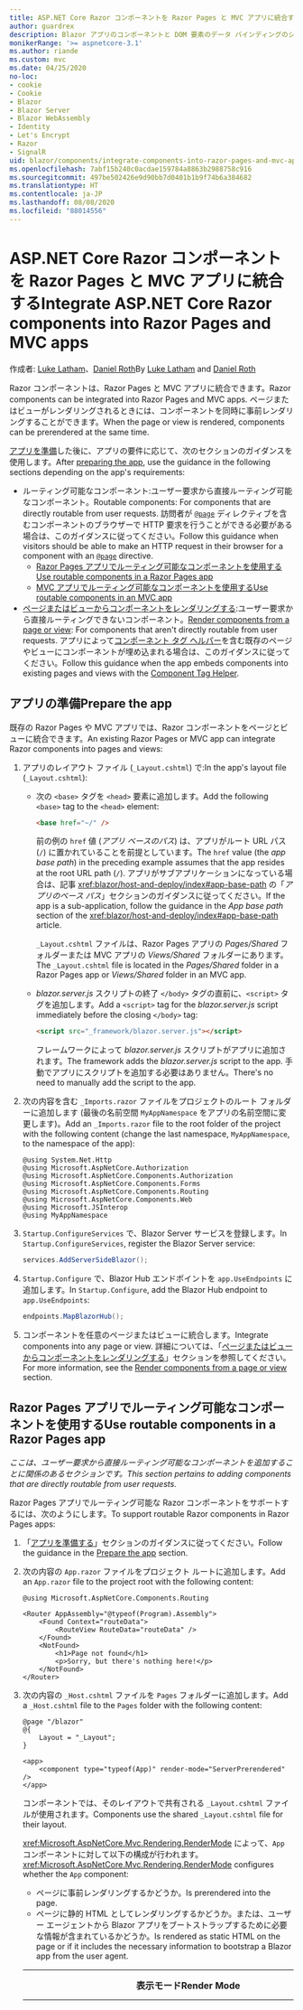 ```yaml
---
title: ASP.NET Core Razor コンポーネントを Razor Pages と MVC アプリに統合する
author: guardrex
description: Blazor アプリのコンポーネントと DOM 要素のデータ バインディングのシナリオについて説明します。
monikerRange: '>= aspnetcore-3.1'
ms.author: riande
ms.custom: mvc
ms.date: 04/25/2020
no-loc:
- cookie
- Cookie
- Blazor
- Blazor Server
- Blazor WebAssembly
- Identity
- Let's Encrypt
- Razor
- SignalR
uid: blazor/components/integrate-components-into-razor-pages-and-mvc-apps
ms.openlocfilehash: 7abf15b240c0acdae159784a8863b2988758c916
ms.sourcegitcommit: 497be502426e9d90bb7d0401b1b9f74b6a384682
ms.translationtype: HT
ms.contentlocale: ja-JP
ms.lasthandoff: 08/08/2020
ms.locfileid: "88014556"
---
```

# <a name="integrate-aspnet-core-no-locrazor-components-into-no-locrazor-pages-and-mvc-apps"></a><span data-ttu-id="6b173-103">ASP.NET Core Razor コンポーネントを Razor Pages と MVC アプリに統合する</span><span class="sxs-lookup"><span data-stu-id="6b173-103">Integrate ASP.NET Core Razor components into Razor Pages and MVC apps</span></span>

<span data-ttu-id="6b173-104">作成者: [Luke Latham](https://github.com/guardrex)、[Daniel Roth](https://github.com/danroth27)</span><span class="sxs-lookup"><span data-stu-id="6b173-104">By [Luke Latham](https://github.com/guardrex) and [Daniel Roth](https://github.com/danroth27)</span></span>

<span data-ttu-id="6b173-105">Razor コンポーネントは、Razor Pages と MVC アプリに統合できます。</span><span class="sxs-lookup"><span data-stu-id="6b173-105">Razor components can be integrated into Razor Pages and MVC apps.</span></span> <span data-ttu-id="6b173-106">ページまたはビューがレンダリングされるときには、コンポーネントを同時に事前レンダリングすることができます。</span><span class="sxs-lookup"><span data-stu-id="6b173-106">When the page or view is rendered, components can be prerendered at the same time.</span></span>

<span data-ttu-id="6b173-107">[アプリを準備](#prepare-the-app)した後に、アプリの要件に応じて、次のセクションのガイダンスを使用します。</span><span class="sxs-lookup"><span data-stu-id="6b173-107">After [preparing the app](#prepare-the-app), use the guidance in the following sections depending on the app's requirements:</span></span>

* <span data-ttu-id="6b173-108">ルーティング可能なコンポーネント:ユーザー要求から直接ルーティング可能なコンポーネント。</span><span class="sxs-lookup"><span data-stu-id="6b173-108">Routable components: For components that are directly routable from user requests.</span></span> <span data-ttu-id="6b173-109">訪問者が [`@page`](xref:mvc/views/razor#page) ディレクティブを含むコンポーネントのブラウザーで HTTP 要求を行うことができる必要がある場合は、このガイダンスに従ってください。</span><span class="sxs-lookup"><span data-stu-id="6b173-109">Follow this guidance when visitors should be able to make an HTTP request in their browser for a component with an [`@page`](xref:mvc/views/razor#page) directive.</span></span>
  * [<span data-ttu-id="6b173-110">Razor Pages アプリでルーティング可能なコンポーネントを使用する</span><span class="sxs-lookup"><span data-stu-id="6b173-110">Use routable components in a Razor Pages app</span></span>](#use-routable-components-in-a-razor-pages-app)
  * [<span data-ttu-id="6b173-111">MVC アプリでルーティング可能なコンポーネントを使用する</span><span class="sxs-lookup"><span data-stu-id="6b173-111">Use routable components in an MVC app</span></span>](#use-routable-components-in-an-mvc-app)
* <span data-ttu-id="6b173-112">[ページまたはビューからコンポーネントをレンダリングする](#render-components-from-a-page-or-view):ユーザー要求から直接ルーティングできないコンポーネント。</span><span class="sxs-lookup"><span data-stu-id="6b173-112">[Render components from a page or view](#render-components-from-a-page-or-view): For components that aren't directly routable from user requests.</span></span> <span data-ttu-id="6b173-113">アプリによって[コンポーネント タグ ヘルパー](xref:mvc/views/tag-helpers/builtin-th/component-tag-helper)を含む既存のページやビューにコンポーネントが埋め込まれる場合は、このガイダンスに従ってください。</span><span class="sxs-lookup"><span data-stu-id="6b173-113">Follow this guidance when the app embeds components into existing pages and views with the [Component Tag Helper](xref:mvc/views/tag-helpers/builtin-th/component-tag-helper).</span></span>

## <a name="prepare-the-app"></a><span data-ttu-id="6b173-114">アプリの準備</span><span class="sxs-lookup"><span data-stu-id="6b173-114">Prepare the app</span></span>

<span data-ttu-id="6b173-115">既存の Razor Pages や MVC アプリでは、Razor コンポーネントをページとビューに統合できます。</span><span class="sxs-lookup"><span data-stu-id="6b173-115">An existing Razor Pages or MVC app can integrate Razor components into pages and views:</span></span>

1. <span data-ttu-id="6b173-116">アプリのレイアウト ファイル (`_Layout.cshtml`) で:</span><span class="sxs-lookup"><span data-stu-id="6b173-116">In the app's layout file (`_Layout.cshtml`):</span></span>

   * <span data-ttu-id="6b173-117">次の `<base>` タグを `<head>` 要素に追加します。</span><span class="sxs-lookup"><span data-stu-id="6b173-117">Add the following `<base>` tag to the `<head>` element:</span></span>

     ```html
     <base href="~/" />
     ```

     <span data-ttu-id="6b173-118">前の例の `href` 値 (*アプリ ベースのパス*) は、アプリがルート URL パス (`/`) に置かれていることを前提としています。</span><span class="sxs-lookup"><span data-stu-id="6b173-118">The `href` value (the *app base path*) in the preceding example assumes that the app resides at the root URL path (`/`).</span></span> <span data-ttu-id="6b173-119">アプリがサブアプリケーションになっている場合は、記事 <xref:blazor/host-and-deploy/index#app-base-path> の「*アプリのベース パス*」セクションのガイダンスに従ってください。</span><span class="sxs-lookup"><span data-stu-id="6b173-119">If the app is a sub-application, follow the guidance in the *App base path* section of the <xref:blazor/host-and-deploy/index#app-base-path> article.</span></span>

     <span data-ttu-id="6b173-120">`_Layout.cshtml` ファイルは、Razor Pages アプリの *Pages/Shared* フォルダーまたは MVC アプリの *Views/Shared* フォルダーにあります。</span><span class="sxs-lookup"><span data-stu-id="6b173-120">The `_Layout.cshtml` file is located in the *Pages/Shared* folder in a Razor Pages app or *Views/Shared* folder in an MVC app.</span></span>

   * <span data-ttu-id="6b173-121">*blazor.server.js* スクリプトの終了 `</body>` タグの直前に、`<script>` タグを追加します。</span><span class="sxs-lookup"><span data-stu-id="6b173-121">Add a `<script>` tag for the *blazor.server.js* script immediately before the closing `</body>` tag:</span></span>

     ```html
     <script src="_framework/blazor.server.js"></script>
     ```

     <span data-ttu-id="6b173-122">フレームワークによって *blazor.server.js* スクリプトがアプリに追加されます。</span><span class="sxs-lookup"><span data-stu-id="6b173-122">The framework adds the *blazor.server.js* script to the app.</span></span> <span data-ttu-id="6b173-123">手動でアプリにスクリプトを追加する必要はありません。</span><span class="sxs-lookup"><span data-stu-id="6b173-123">There's no need to manually add the script to the app.</span></span>

1. <span data-ttu-id="6b173-124">次の内容を含む `_Imports.razor` ファイルをプロジェクトのルート フォルダーに追加します (最後の名前空間 `MyAppNamespace` をアプリの名前空間に変更します)。</span><span class="sxs-lookup"><span data-stu-id="6b173-124">Add an `_Imports.razor` file to the root folder of the project with the following content (change the last namespace, `MyAppNamespace`, to the namespace of the app):</span></span>

   ```razor
   @using System.Net.Http
   @using Microsoft.AspNetCore.Authorization
   @using Microsoft.AspNetCore.Components.Authorization
   @using Microsoft.AspNetCore.Components.Forms
   @using Microsoft.AspNetCore.Components.Routing
   @using Microsoft.AspNetCore.Components.Web
   @using Microsoft.JSInterop
   @using MyAppNamespace
   ```

1. <span data-ttu-id="6b173-125">`Startup.ConfigureServices` で、Blazor Server サービスを登録します。</span><span class="sxs-lookup"><span data-stu-id="6b173-125">In `Startup.ConfigureServices`, register the Blazor Server service:</span></span>

   ```csharp
   services.AddServerSideBlazor();
   ```

1. <span data-ttu-id="6b173-126">`Startup.Configure` で、Blazor Hub エンドポイントを `app.UseEndpoints` に追加します。</span><span class="sxs-lookup"><span data-stu-id="6b173-126">In `Startup.Configure`, add the Blazor Hub endpoint to `app.UseEndpoints`:</span></span>

   ```csharp
   endpoints.MapBlazorHub();
   ```

1. <span data-ttu-id="6b173-127">コンポーネントを任意のページまたはビューに統合します。</span><span class="sxs-lookup"><span data-stu-id="6b173-127">Integrate components into any page or view.</span></span> <span data-ttu-id="6b173-128">詳細については、「[ページまたはビューからコンポーネントをレンダリングする](#render-components-from-a-page-or-view)」セクションを参照してください。</span><span class="sxs-lookup"><span data-stu-id="6b173-128">For more information, see the [Render components from a page or view](#render-components-from-a-page-or-view) section.</span></span>

## <a name="use-routable-components-in-a-no-locrazor-pages-app"></a><span data-ttu-id="6b173-129">Razor Pages アプリでルーティング可能なコンポーネントを使用する</span><span class="sxs-lookup"><span data-stu-id="6b173-129">Use routable components in a Razor Pages app</span></span>

<span data-ttu-id="6b173-130">*ここは、ユーザー要求から直接ルーティング可能なコンポーネントを追加することに関係のあるセクションです。*</span><span class="sxs-lookup"><span data-stu-id="6b173-130">*This section pertains to adding components that are directly routable from user requests.*</span></span>

<span data-ttu-id="6b173-131">Razor Pages アプリでルーティング可能な Razor コンポーネントをサポートするには、次のようにします。</span><span class="sxs-lookup"><span data-stu-id="6b173-131">To support routable Razor components in Razor Pages apps:</span></span>

1. <span data-ttu-id="6b173-132">「[アプリを準備する](#prepare-the-app)」セクションのガイダンスに従ってください。</span><span class="sxs-lookup"><span data-stu-id="6b173-132">Follow the guidance in the [Prepare the app](#prepare-the-app) section.</span></span>

1. <span data-ttu-id="6b173-133">次の内容の `App.razor` ファイルをプロジェクト ルートに追加します。</span><span class="sxs-lookup"><span data-stu-id="6b173-133">Add an `App.razor` file to the project root with the following content:</span></span>

   ```razor
   @using Microsoft.AspNetCore.Components.Routing

   <Router AppAssembly="@typeof(Program).Assembly">
       <Found Context="routeData">
           <RouteView RouteData="routeData" />
       </Found>
       <NotFound>
           <h1>Page not found</h1>
           <p>Sorry, but there's nothing here!</p>
       </NotFound>
   </Router>
   ```

1. <span data-ttu-id="6b173-134">次の内容の `_Host.cshtml` ファイルを `Pages` フォルダーに追加します。</span><span class="sxs-lookup"><span data-stu-id="6b173-134">Add a `_Host.cshtml` file to the `Pages` folder with the following content:</span></span>

   ```cshtml
   @page "/blazor"
   @{
       Layout = "_Layout";
   }

   <app>
       <component type="typeof(App)" render-mode="ServerPrerendered" />
   </app>
   ```

   <span data-ttu-id="6b173-135">コンポーネントでは、そのレイアウトで共有される `_Layout.cshtml` ファイルが使用されます。</span><span class="sxs-lookup"><span data-stu-id="6b173-135">Components use the shared `_Layout.cshtml` file for their layout.</span></span>

   <span data-ttu-id="6b173-136"><xref:Microsoft.AspNetCore.Mvc.Rendering.RenderMode> によって、`App` コンポーネントに対して以下の構成が行われます。</span><span class="sxs-lookup"><span data-stu-id="6b173-136"><xref:Microsoft.AspNetCore.Mvc.Rendering.RenderMode> configures whether the `App` component:</span></span>

   * <span data-ttu-id="6b173-137">ページに事前レンダリングするかどうか。</span><span class="sxs-lookup"><span data-stu-id="6b173-137">Is prerendered into the page.</span></span>
   * <span data-ttu-id="6b173-138">ページに静的 HTML としてレンダリングするかどうか。または、ユーザー エージェントから Blazor アプリをブートストラップするために必要な情報が含まれているかどうか。</span><span class="sxs-lookup"><span data-stu-id="6b173-138">Is rendered as static HTML on the page or if it includes the necessary information to bootstrap a Blazor app from the user agent.</span></span>

   | <span data-ttu-id="6b173-139">表示モード</span><span class="sxs-lookup"><span data-stu-id="6b173-139">Render Mode</span></span> | <span data-ttu-id="6b173-140">説明</span><span class="sxs-lookup"><span data-stu-id="6b173-140">Description</span></span> |
   | ----------- | ----------- |
   | <xref:Microsoft.AspNetCore.Mvc.Rendering.RenderMode.ServerPrerendered> | <span data-ttu-id="6b173-141">`App` コンポーネントを静的 HTML にレンダリングし、Blazor Server アプリのマーカーを含めます。</span><span class="sxs-lookup"><span data-stu-id="6b173-141">Renders the `App` component into static HTML and includes a marker for a Blazor Server app.</span></span> <span data-ttu-id="6b173-142">このマーカーは、ユーザー エージェントの起動時に Blazor アプリをブートストラップするために使用されます。</span><span class="sxs-lookup"><span data-stu-id="6b173-142">When the user-agent starts, this marker is used to bootstrap a Blazor app.</span></span> |
   | <xref:Microsoft.AspNetCore.Mvc.Rendering.RenderMode.Server> | <span data-ttu-id="6b173-143">Blazor Server アプリのマーカーをレンダリングします。</span><span class="sxs-lookup"><span data-stu-id="6b173-143">Renders a marker for a Blazor Server app.</span></span> <span data-ttu-id="6b173-144">`App` コンポーネントからの出力は含まれません。</span><span class="sxs-lookup"><span data-stu-id="6b173-144">Output from the `App` component isn't included.</span></span> <span data-ttu-id="6b173-145">このマーカーは、ユーザー エージェントの起動時に Blazor アプリをブートストラップするために使用されます。</span><span class="sxs-lookup"><span data-stu-id="6b173-145">When the user-agent starts, this marker is used to bootstrap a Blazor app.</span></span> |
   | <xref:Microsoft.AspNetCore.Mvc.Rendering.RenderMode.Static> | <span data-ttu-id="6b173-146">`App` コンポーネントを静的 HTML にレンダリングします。</span><span class="sxs-lookup"><span data-stu-id="6b173-146">Renders the `App` component into static HTML.</span></span> |

   <span data-ttu-id="6b173-147">コンポーネント タグ ヘルパーの詳細については、「ASP.NET コアのコンポーネント タグ ヘルパー<xref:mvc/views/tag-helpers/builtin-th/component-tag-helper>」を参照してください。</span><span class="sxs-lookup"><span data-stu-id="6b173-147">For more information on the Component Tag Helper, see <xref:mvc/views/tag-helpers/builtin-th/component-tag-helper>.</span></span>

1. <span data-ttu-id="6b173-148">`_Host.cshtml` ページの優先度が低いルートを、`Startup.Configure` 内のエンドポイント構成に追加します。</span><span class="sxs-lookup"><span data-stu-id="6b173-148">Add a low-priority route for the `_Host.cshtml` page to endpoint configuration in `Startup.Configure`:</span></span>

   ```csharp
   app.UseEndpoints(endpoints =>
   {
       ...

       endpoints.MapFallbackToPage("/_Host");
   });
   ```

1. <span data-ttu-id="6b173-149">ルーティング可能なコンポーネントをアプリに追加します。</span><span class="sxs-lookup"><span data-stu-id="6b173-149">Add routable components to the app.</span></span> <span data-ttu-id="6b173-150">次に例を示します。</span><span class="sxs-lookup"><span data-stu-id="6b173-150">For example:</span></span>

   ```razor
   @page "/counter"

   <h1>Counter</h1>

   ...
   ```

<span data-ttu-id="6b173-151">名前空間の詳細については、「[コンポーネントの名前空間](#component-namespaces)」セクションを参照してください。</span><span class="sxs-lookup"><span data-stu-id="6b173-151">For more information on namespaces, see the [Component namespaces](#component-namespaces) section.</span></span>

## <a name="use-routable-components-in-an-mvc-app"></a><span data-ttu-id="6b173-152">MVC アプリでルーティング可能なコンポーネントを使用する</span><span class="sxs-lookup"><span data-stu-id="6b173-152">Use routable components in an MVC app</span></span>

<span data-ttu-id="6b173-153">*ここは、ユーザー要求から直接ルーティング可能なコンポーネントを追加することに関係のあるセクションです。*</span><span class="sxs-lookup"><span data-stu-id="6b173-153">*This section pertains to adding components that are directly routable from user requests.*</span></span>

<span data-ttu-id="6b173-154">MVC アプリでルーティング可能な Razor コンポーネントをサポートするには、次のようにします。</span><span class="sxs-lookup"><span data-stu-id="6b173-154">To support routable Razor components in MVC apps:</span></span>

1. <span data-ttu-id="6b173-155">「[アプリを準備する](#prepare-the-app)」セクションのガイダンスに従ってください。</span><span class="sxs-lookup"><span data-stu-id="6b173-155">Follow the guidance in the [Prepare the app](#prepare-the-app) section.</span></span>

1. <span data-ttu-id="6b173-156">次の内容の `App.razor` ファイルを、プロジェクトのルートに追加します。</span><span class="sxs-lookup"><span data-stu-id="6b173-156">Add an `App.razor` file to the root of the project with the following content:</span></span>

   ```razor
   @using Microsoft.AspNetCore.Components.Routing

   <Router AppAssembly="@typeof(Program).Assembly">
       <Found Context="routeData">
           <RouteView RouteData="routeData" />
       </Found>
       <NotFound>
           <h1>Page not found</h1>
           <p>Sorry, but there's nothing here!</p>
       </NotFound>
   </Router>
   ```

1. <span data-ttu-id="6b173-157">次の内容の `_Host.cshtml` ファイルを `Views/Home` フォルダーに追加します。</span><span class="sxs-lookup"><span data-stu-id="6b173-157">Add a `_Host.cshtml` file to the `Views/Home` folder with the following content:</span></span>

   ```cshtml
   @{
       Layout = "_Layout";
   }

   <app>
       <component type="typeof(App)" render-mode="ServerPrerendered" />
   </app>
   ```

   <span data-ttu-id="6b173-158">コンポーネントでは、そのレイアウトで共有される `_Layout.cshtml` ファイルが使用されます。</span><span class="sxs-lookup"><span data-stu-id="6b173-158">Components use the shared `_Layout.cshtml` file for their layout.</span></span>
   
   <span data-ttu-id="6b173-159"><xref:Microsoft.AspNetCore.Mvc.Rendering.RenderMode> によって、`App` コンポーネントに対して以下の構成が行われます。</span><span class="sxs-lookup"><span data-stu-id="6b173-159"><xref:Microsoft.AspNetCore.Mvc.Rendering.RenderMode> configures whether the `App` component:</span></span>

   * <span data-ttu-id="6b173-160">ページに事前レンダリングするかどうか。</span><span class="sxs-lookup"><span data-stu-id="6b173-160">Is prerendered into the page.</span></span>
   * <span data-ttu-id="6b173-161">ページに静的 HTML としてレンダリングするかどうか。または、ユーザー エージェントから Blazor アプリをブートストラップするために必要な情報が含まれているかどうか。</span><span class="sxs-lookup"><span data-stu-id="6b173-161">Is rendered as static HTML on the page or if it includes the necessary information to bootstrap a Blazor app from the user agent.</span></span>

   | <span data-ttu-id="6b173-162">表示モード</span><span class="sxs-lookup"><span data-stu-id="6b173-162">Render Mode</span></span> | <span data-ttu-id="6b173-163">説明</span><span class="sxs-lookup"><span data-stu-id="6b173-163">Description</span></span> |
   | ----------- | ----------- |
   | <xref:Microsoft.AspNetCore.Mvc.Rendering.RenderMode.ServerPrerendered> | <span data-ttu-id="6b173-164">`App` コンポーネントを静的 HTML にレンダリングし、Blazor Server アプリのマーカーを含めます。</span><span class="sxs-lookup"><span data-stu-id="6b173-164">Renders the `App` component into static HTML and includes a marker for a Blazor Server app.</span></span> <span data-ttu-id="6b173-165">このマーカーは、ユーザー エージェントの起動時に Blazor アプリをブートストラップするために使用されます。</span><span class="sxs-lookup"><span data-stu-id="6b173-165">When the user-agent starts, this marker is used to bootstrap a Blazor app.</span></span> |
   | <xref:Microsoft.AspNetCore.Mvc.Rendering.RenderMode.Server> | <span data-ttu-id="6b173-166">Blazor Server アプリのマーカーをレンダリングします。</span><span class="sxs-lookup"><span data-stu-id="6b173-166">Renders a marker for a Blazor Server app.</span></span> <span data-ttu-id="6b173-167">`App` コンポーネントからの出力は含まれません。</span><span class="sxs-lookup"><span data-stu-id="6b173-167">Output from the `App` component isn't included.</span></span> <span data-ttu-id="6b173-168">このマーカーは、ユーザー エージェントの起動時に Blazor アプリをブートストラップするために使用されます。</span><span class="sxs-lookup"><span data-stu-id="6b173-168">When the user-agent starts, this marker is used to bootstrap a Blazor app.</span></span> |
   | <xref:Microsoft.AspNetCore.Mvc.Rendering.RenderMode.Static> | <span data-ttu-id="6b173-169">`App` コンポーネントを静的 HTML にレンダリングします。</span><span class="sxs-lookup"><span data-stu-id="6b173-169">Renders the `App` component into static HTML.</span></span> |

   <span data-ttu-id="6b173-170">コンポーネント タグ ヘルパーの詳細については、「ASP.NET コアのコンポーネント タグ ヘルパー<xref:mvc/views/tag-helpers/builtin-th/component-tag-helper>」を参照してください。</span><span class="sxs-lookup"><span data-stu-id="6b173-170">For more information on the Component Tag Helper, see <xref:mvc/views/tag-helpers/builtin-th/component-tag-helper>.</span></span>

1. <span data-ttu-id="6b173-171">Home コントローラーにアクションを追加します。</span><span class="sxs-lookup"><span data-stu-id="6b173-171">Add an action to the Home controller:</span></span>

   ```csharp
   public IActionResult Blazor()
   {
      return View("_Host");
   }
   ```

1. <span data-ttu-id="6b173-172">`Startup.Configure` 内のエンドポイント構成に `_Host.cshtml` ビューを返すコントローラー アクションのために、優先度が低いルートを追加します。</span><span class="sxs-lookup"><span data-stu-id="6b173-172">Add a low-priority route for the controller action that returns the `_Host.cshtml` view to the endpoint configuration in `Startup.Configure`:</span></span>

   ```csharp
   app.UseEndpoints(endpoints =>
   {
       ...

       endpoints.MapFallbackToController("Blazor", "Home");
   });
   ```

1. <span data-ttu-id="6b173-173">`Pages` フォルダーを作成し、アプリにルーティング可能なコンポーネントを追加します。</span><span class="sxs-lookup"><span data-stu-id="6b173-173">Create a `Pages` folder and add routable components to the app.</span></span> <span data-ttu-id="6b173-174">次に例を示します。</span><span class="sxs-lookup"><span data-stu-id="6b173-174">For example:</span></span>

   ```razor
   @page "/counter"

   <h1>Counter</h1>

   ...
   ```

<span data-ttu-id="6b173-175">名前空間の詳細については、「[コンポーネントの名前空間](#component-namespaces)」セクションを参照してください。</span><span class="sxs-lookup"><span data-stu-id="6b173-175">For more information on namespaces, see the [Component namespaces](#component-namespaces) section.</span></span>

## <a name="render-components-from-a-page-or-view"></a><span data-ttu-id="6b173-176">ページまたはビューからコンポーネントをレンダリングする</span><span class="sxs-lookup"><span data-stu-id="6b173-176">Render components from a page or view</span></span>

<span data-ttu-id="6b173-177">*これは、コンポーネントをユーザー要求から直接ルーティングできないページまたはビューにコンポーネントを追加することに関係するセクションです。*</span><span class="sxs-lookup"><span data-stu-id="6b173-177">*This section pertains to adding components to pages or views, where the components aren't directly routable from user requests.*</span></span>

<span data-ttu-id="6b173-178">ページまたはビューからコンポーネントをレンダリングするには、[コンポーネント タグ ヘルパー](xref:mvc/views/tag-helpers/builtin-th/component-tag-helper)を使用します。</span><span class="sxs-lookup"><span data-stu-id="6b173-178">To render a component from a page or view, use the [Component Tag Helper](xref:mvc/views/tag-helpers/builtin-th/component-tag-helper).</span></span>

### <a name="render-stateful-interactive-components"></a><span data-ttu-id="6b173-179">ステートフル対話型コンポーネントをレンダリングする</span><span class="sxs-lookup"><span data-stu-id="6b173-179">Render stateful interactive components</span></span>

<span data-ttu-id="6b173-180">Razor ページまたはビューには、ステートフル対話型コンポーネントを追加できます。</span><span class="sxs-lookup"><span data-stu-id="6b173-180">Stateful interactive components can be added to a Razor page or view.</span></span>

<span data-ttu-id="6b173-181">ページまたはビューがレンダリングされると、次の処理が行われます。</span><span class="sxs-lookup"><span data-stu-id="6b173-181">When the page or view renders:</span></span>

* <span data-ttu-id="6b173-182">ページまたはビューと共にコンポーネントがプリレンダリングされます。</span><span class="sxs-lookup"><span data-stu-id="6b173-182">The component is prerendered with the page or view.</span></span>
* <span data-ttu-id="6b173-183">プリレンダリングに使用された初期のコンポーネント状態は失われます。</span><span class="sxs-lookup"><span data-stu-id="6b173-183">The initial component state used for prerendering is lost.</span></span>
* <span data-ttu-id="6b173-184">SignalR 接続が確立されると、新しいコンポーネント状態が作成されます。</span><span class="sxs-lookup"><span data-stu-id="6b173-184">New component state is created when the SignalR connection is established.</span></span>

<span data-ttu-id="6b173-185">次の Razor ページには、`Counter` コンポーネントがレンダリングされます。</span><span class="sxs-lookup"><span data-stu-id="6b173-185">The following Razor page renders a `Counter` component:</span></span>

```cshtml
<h1>My Razor Page</h1>

<component type="typeof(Counter)" render-mode="ServerPrerendered" 
    param-InitialValue="InitialValue" />

@functions {
    [BindProperty(SupportsGet=true)]
    public int InitialValue { get; set; }
}
```

<span data-ttu-id="6b173-186">詳細については、「<xref:mvc/views/tag-helpers/builtin-th/component-tag-helper>」を参照してください。</span><span class="sxs-lookup"><span data-stu-id="6b173-186">For more information, see <xref:mvc/views/tag-helpers/builtin-th/component-tag-helper>.</span></span>

### <a name="render-noninteractive-components"></a><span data-ttu-id="6b173-187">非対話型コンポーネントをレンダリングする</span><span class="sxs-lookup"><span data-stu-id="6b173-187">Render noninteractive components</span></span>

<span data-ttu-id="6b173-188">次の Razor ページには、フォームを使用して指定された初期値を使用して、`Counter` コンポーネントが静的にレンダリングされます。</span><span class="sxs-lookup"><span data-stu-id="6b173-188">In the following Razor page, the `Counter` component is statically rendered with an initial value that's specified using a form.</span></span> <span data-ttu-id="6b173-189">コンポーネントは静的にレンダリングされるため、コンポーネントは対話型ではありません。</span><span class="sxs-lookup"><span data-stu-id="6b173-189">Since the component is statically rendered, the component isn't interactive:</span></span>

```cshtml
<h1>My Razor Page</h1>

<form>
    <input type="number" asp-for="InitialValue" />
    <button type="submit">Set initial value</button>
</form>

<component type="typeof(Counter)" render-mode="Static" 
    param-InitialValue="InitialValue" />

@functions {
    [BindProperty(SupportsGet=true)]
    public int InitialValue { get; set; }
}
```

<span data-ttu-id="6b173-190">詳細については、「<xref:mvc/views/tag-helpers/builtin-th/component-tag-helper>」を参照してください。</span><span class="sxs-lookup"><span data-stu-id="6b173-190">For more information, see <xref:mvc/views/tag-helpers/builtin-th/component-tag-helper>.</span></span>

## <a name="component-namespaces"></a><span data-ttu-id="6b173-191">コンポーネントの名前空間</span><span class="sxs-lookup"><span data-stu-id="6b173-191">Component namespaces</span></span>

<span data-ttu-id="6b173-192">カスタム フォルダーを使用してアプリのコンポーネントを保持する場合は、フォルダーを表す名前空間を、ページまたはビューのいずれかに追加するか、`_ViewImports.cshtml` ファイルに追加します。</span><span class="sxs-lookup"><span data-stu-id="6b173-192">When using a custom folder to hold the app's components, add the namespace representing the folder to either the page/view or to the `_ViewImports.cshtml` file.</span></span> <span data-ttu-id="6b173-193">次に例を示します。</span><span class="sxs-lookup"><span data-stu-id="6b173-193">In the following example:</span></span>

* <span data-ttu-id="6b173-194">`MyAppNamespace` をアプリの名前空間に変更します。</span><span class="sxs-lookup"><span data-stu-id="6b173-194">Change `MyAppNamespace` to the app's namespace.</span></span>
* <span data-ttu-id="6b173-195">コンポーネントを保持するために *Components* という名前のフォルダーを使用していない場合は、`Components` を、コンポーネントが置かれているフォルダーに変更します。</span><span class="sxs-lookup"><span data-stu-id="6b173-195">If a folder named *Components* isn't used to hold the components, change `Components` to the folder where the components reside.</span></span>

```cshtml
@using MyAppNamespace.Components
```

<span data-ttu-id="6b173-196">`_ViewImports.cshtml` ファイルは、Razor Pages アプリの `Pages` フォルダーまたは MVC アプリの `Views` フォルダーにあります。</span><span class="sxs-lookup"><span data-stu-id="6b173-196">The `_ViewImports.cshtml` file is located in the `Pages` folder of a Razor Pages app or the `Views` folder of an MVC app.</span></span>

<span data-ttu-id="6b173-197">詳細については、「<xref:blazor/components/index#namespaces>」を参照してください。</span><span class="sxs-lookup"><span data-stu-id="6b173-197">For more information, see <xref:blazor/components/index#namespaces>.</span></span>
